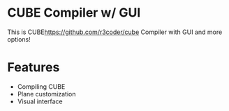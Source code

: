 # CUBE Compiler w/ GUI

This is CUBE<https://github.com/r3coder/cube> Compiler with GUI and more options!


# Features
 - Compiling CUBE
 - Plane customization
 - Visual interface
